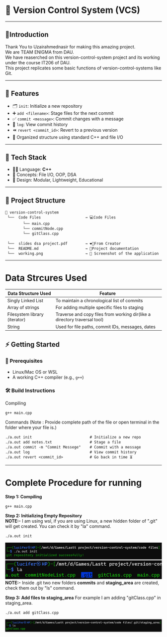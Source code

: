 # 🔄 Version Control System (VCS)
----

## 📌Introduction

Thank You to Uzairahmednasir for making this amazing project.  
We are TEAM ENIGMA from DAU.  
We have reaserched on this version-control-system project and its working under the course IT206 of DAU.  
This project replicates some basic functions of version-control-systems like Git.  

---

## 🚀 Features

- 🗂️ `init`: Initialize a new repository
- ➕ `add <filename>`: Stage files for the next commit
- ✅ `commit <message>`: Commit changes with a message
- 📜 `log`: View commit history
- ⏪ `revert <commit_id>`: Revert to a previous version
- 🧱 Organized structure using standard C++ and file I/O
---

## 🧰 Tech Stack

- 👨‍💻 Language: **C++**
- 📁 Concepts: File I/O, OOP, DSA
- 🧠 Design: Modular, Lightweight, Educational

---

## 📁 Project Structure
```
🔄 version-control-system
 └──  Code Files                    → 💻Code Files 
        └── main.cpp
        └── commitNode.cpp
        └── gitClass.cpp

 └──  slides dsa project.pdf        → ❤️‍🔥From Creator   
 └──  README.md                     → 📄Project documentation
 └──  working.png                   → 📸 Screenshot of the application
```
---
# Data Strcures Used

| Data Structure Used                   | Feature            |
|---------------------------|-------------------------------|
| Singly Linked List            | To maintain a chronological list of commits            |
| Array of strings| For adding multiple specific files to staging              |
| Filesystem library (iterator)    | Traverse and copy files from working dir(like a directory traversal tool) |
| String    | Used for file paths, commit IDs, messages, dates                       |

## ⚡ Getting Started

### 🧱 Prerequisites

- Linux/Mac OS or WSL
- A working C++ compiler (e.g., `g++`)

### 🛠️ Build Instructions

Compiling
```
g++ main.cpp
```

Commands (Note : Provide complete path of the file or open terminal in the folder where your file is.)
```
./a.out init                          # Initialize a new repo
./a.out add notes.txt                 # Stage a file
./a.out commit -m "Commit Messege"    # Commit with a message
./a.out log                           # View commit history
./a.out revert <commit_id>            # Go back in time ⏳
```
----
# Complete Procedure for running

**Step 1: Compiling**
```
g++ main.cpp
```
**Step 2: Initializing Empty Repository**  
**NOTE:-** I am using wsl, if you are using Linux, a new hidden folder of ".git" will get created. You can check it by "la" command.
```
./a.out init
```
![init](Screenshot1.png)
![init](Screenshot2.png)
**NOTE:-** Inside .git two new folders **commits** and **staging_area** are created, check them out by "ls" command.

**Step 3: Add files to staging_area**
For example I am adding "gitClass.cpp" in staging_area.
```
./a.out add gitClass.cpp
```
![init](Screenshot4.png)


